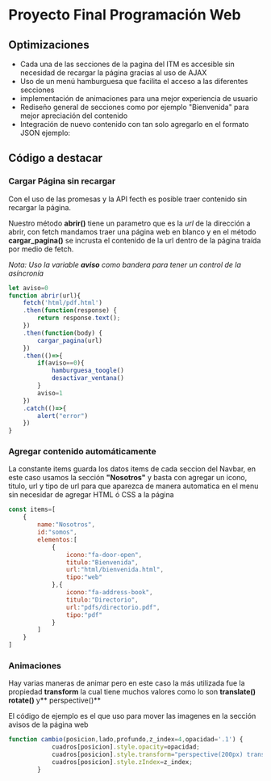 # Proyecto Final Programación Web

## Optimizaciones
- Cada una de las secciones de la pagina del ITM  es accesible sin necesidad de recargar la página gracias al uso de AJAX
- Uso de un menú hamburguesa que facilita el acceso a las diferentes secciones
- implementación de animaciones para una mejor experiencia de usuario
- Rediseño general de secciones como por ejemplo "Bienvenida" para mejor apreciación del contenido
- Integración de nuevo contenido con tan solo agregarlo en el formato JSON ejemplo:


## Código a destacar
### Cargar Página sin recargar
Con el uso de las promesas y la API fecth es posible traer contenido sin recargar la página. 

Nuestro método **abrir()**  tiene un parametro que es la *url* de la dirección a abrir, con fetch mandamos traer una página web en blanco y en el método **cargar_pagina()** se incrusta el contenido de la url dentro de la página traída por medio de fetch.

*Nota: Uso la variable **aviso** como bandera para tener un control de la asíncronía*
```javascript
let aviso=0
function abrir(url){
    fetch('html/pdf.html')
    .then(function(response) {
        return response.text();
    })
    .then(function(body) {
        cargar_pagina(url)
    })
    .then(()=>{
        if(aviso==0){
            hamburguesa_toogle()
            desactivar_ventana()
        }   
        aviso=1
    })
    .catch(()=>{
        alert("error")
    })  
}
```
### Agregar contenido automáticamente
La constante items guarda los datos items de cada seccion del Navbar, en este caso usamos la sección **"Nosotros"** y basta con agregar un icono, titulo, url y tipo de url para que aparezca de manera automatica en el menu sin necesidar de agregar HTML ó CSS a la página
```javascript
const items=[
    {
        name:"Nosotros",
        id:"somos",
        elementos:[
            {
                icono:"fa-door-open",
                titulo:"Bienvenida",
                url:"html/bienvenida.html",
                tipo:"web"
            },{
                icono:"fa-address-book",
                titulo:"Directorio",
                url:"pdfs/directorio.pdf",
                tipo:"pdf"
            }
        ]
    }
]
```
### Animaciones
Hay varias maneras de animar pero en este caso la más utilizada fue la propiedad **transform** la cual tiene muchos valores como lo son **translate() rotate()** y** perspective()**

El código de ejemplo es el que uso para mover las imagenes en la sección avisos de la página web
```javascript
function cambio(posicion,lado,profundo,z_index=4,opacidad='.1') {
            cuadros[posicion].style.opacity=opacidad;
            cuadros[posicion].style.transform="perspective(200px) translateX("+lado+") translateZ("+profundo+")";
            cuadros[posicion].style.zIndex=z_index; 
        }
```

